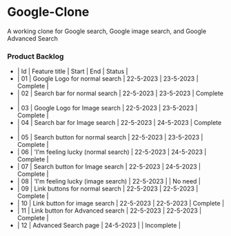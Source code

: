 # Google-Clone
A working clone for Google search, Google image search, and Google Advanced Search
### Product Backlog

- | Id | Feature title                        | Start      |     End   |   Status    |
- | 01 | Google Logo for normal search        | 22-5-2023  | 23-5-2023 |  Complete   |
- | 02 | Search bar for normal search         | 22-5-2023  | 23-5-2023 |  Complete   |
- | 03 | Google Logo for Image search         | 22-5-2023  | 23-5-2023 |  Complete   |
- | 04 | Search bar for Image search          | 22-5-2023  | 24-5-2023 |  Complete   |
- | 05 | Search button for normal search      | 22-5-2023  | 23-5-2023 |  Complete   |
- | 06 | 'I'm feeling lucky (normal search)   | 22-5-2023  | 24-5-2023 |  Complete   |
- | 07 | Search button for Image search       | 22-5-2023  | 24-5-2023 |  Complete   |
- | 08 | 'I'm feeling lucky (image search)    | 22-5-2023  |           |  No need    |
- | 09 | Link buttons for normal search       | 22-5-2023  | 22-5-2023 |  Complete   |
- | 10 | Link button for image search         | 22-5-2023  | 22-5-2023 |  Complete   |
- | 11 | Link button for Advanced search      | 22-5-2023  | 22-5-2023 |  Complete   |
- | 12 | Advanced Search page                 | 24-5-2023  |           |  Incomplete |